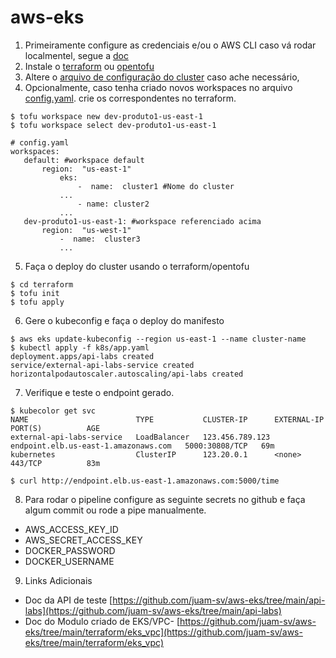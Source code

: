 # aws-eks

 1. Primeiramente configure as credenciais e/ou o AWS CLI caso vá rodar localmentel, segue a [doc](https://docs.aws.amazon.com/cli/latest/userguide/cli-chap-configure.html)
 2. Instale o [terraform](https://developer.hashicorp.com/terraform/tutorials/aws-get-started/install-cli) ou [opentofu](https://opentofu.org/docs/intro/install/)
 3. Altere o [arquivo de configuração do cluster](https://github.com/juam-sv/aws-eks/blob/main/terraform/config.yaml) caso ache necessário, 
 4. Opcionalmente, caso tenha criado novos workspaces no arquivo [config.yaml](https://github.com/juam-sv/aws-eks/blob/main/terraform/config.yaml). crie os correspondentes no terraform.
  ```
$ tofu workspace new dev-produto1-us-east-1
$ tofu workspace select dev-produto1-us-east-1
```
 ```
# config.yaml
workspaces:
	default: #workspace default
		region:  "us-east-1"
			eks:
				-  name:  cluster1 #Nome do cluster
			...
				- name: cluster2
			...
	dev-produto1-us-east-1: #workspace referenciado acima
		region:  "us-west-1"
			-  name:  cluster3
			...
```
 5. Faça o deploy do cluster usando o terraform/opentofu
```
$ cd terraform 
$ tofu init
$ tofu apply
``` 
6. Gere o kubeconfig e faça o deploy do manifesto
```
$ aws eks update-kubeconfig --region us-east-1 --name cluster-name
$ kubectl apply -f k8s/app.yaml
deployment.apps/api-labs created
service/external-api-labs-service created
horizontalpodautoscaler.autoscaling/api-labs created
``` 
7. Verifique e teste o endpoint gerado.
```
$ kubecolor get svc
NAME                        TYPE           CLUSTER-IP      EXTERNAL-IP                                                                     PORT(S)          AGE
external-api-labs-service   LoadBalancer   123.456.789.123   endpoint.elb.us-east-1.amazonaws.com   5000:30808/TCP   69m
kubernetes                  ClusterIP      123.20.0.1      <none>                                                                          443/TCP          83m

$ curl http://endpoint.elb.us-east-1.amazonaws.com:5000/time
``` 
 8. Para rodar o pipeline configure as seguinte secrets no github e faça algum commit ou rode a pipe manualmente.
 - AWS_ACCESS_KEY_ID
 - AWS_SECRET_ACCESS_KEY
 - DOCKER_PASSWORD
 - DOCKER_USERNAME

9. Links Adicionais
 - Doc da API de teste [https://github.com/juam-sv/aws-eks/tree/main/api-labs](https://github.com/juam-sv/aws-eks/tree/main/api-labs) 
 - Doc do Modulo criado de EKS/VPC- [https://github.com/juam-sv/aws-eks/tree/main/terraform/eks_vpc](https://github.com/juam-sv/aws-eks/tree/main/terraform/eks_vpc)
